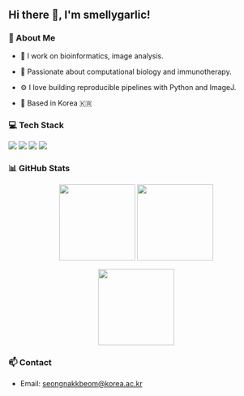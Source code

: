 ## Hi there 👋, I'm smellygarlic!

### 🧬 About Me

* 🔬 I work on bioinformatics, image analysis.

* 🧠 Passionate about computational biology and immunotherapy.

* ⚙️ I love building reproducible pipelines with Python and ImageJ.

* 📍 Based in Korea 🇰🇷

### 💻 Tech Stack
<div align="left"> <img src="https://img.shields.io/badge/Python-3776AB?style=flat-square&logo=python&logoColor=white"/> <img src="https://img.shields.io/badge/ImageJ-0099CC?style=flat-square&logo=ImageJ&logoColor=white"/> <img src="https://img.shields.io/badge/Linux-FCC624?style=flat-square&logo=linux&logoColor=black"/> <img src="https://img.shields.io/badge/Git-F05032?style=flat-square&logo=git&logoColor=white"/> </div>

### 📊 GitHub Stats

<p align="center">
  <img src="https://github-readme-stats.vercel.app/api?username=smellygarlic&show_icons=true&theme=github_light" height="150"/>
  <img src="https://github-readme-stats.vercel.app/api/top-langs/?username=smellygarlic&layout=compact&theme=github_light" height="150"/>
</p>

<p align="center">
  <img src="https://github-readme-streak-stats.herokuapp.com/?user=smellygarlic&theme=github_light&hide_border=false" height="150"/>
</p>

### 📫 Contact
* Email: seongnakkbeom@korea.ac.kr
